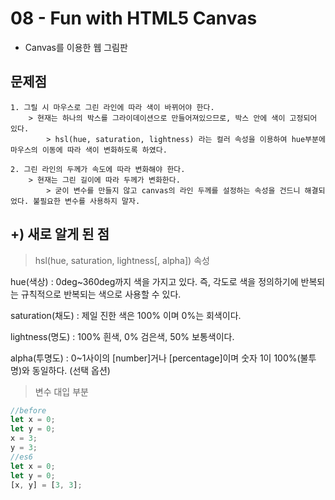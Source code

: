 # 08 - Fun with HTML5 Canvas

- Canvas를 이용한 웹 그림판

## 문제점

```
1. 그릴 시 마우스로 그린 라인에 따라 색이 바뀌어야 한다.
    > 현재는 하나의 박스를 그라이데이션으로 만들어져있으므로, 박스 안에 색이 고정되어 있다.
        > hsl(hue, saturation, lightness) 라는 컬러 속성을 이용하여 hue부분에 마우스의 이동에 따라 색이 변화하도록 하였다.

2. 그린 라인의 두께가 속도에 따라 변화해야 한다.
    > 현재는 그린 길이에 따라 두께가 변화한다.
        > 굳이 변수를 만들지 않고 canvas의 라인 두께를 설정하는 속성을 건드니 해결되었다. 불필요한 변수를 사용하지 말자.
```

## +) 새로 알게 된 점

> hsl(hue, saturation, lightness[, alpha]) 속성

hue(색상) : 0deg~360deg까지 색을 가지고 있다. 즉, 각도로 색을 정의하기에 반복되는 규칙적으로 반복되는 색으로 사용할 수 있다.

saturation(채도) : 제일 진한 색은 100% 이며 0%는 회색이다.

lightness(명도) : 100% 흰색, 0% 검은색, 50% 보통색이다.

alpha(투명도) : 0~1사이의 [number]거나 [percentage]이며 숫자 1이 100%(불투명)와 동일하다. (선택 옵션)

> 변수 대입 부분

```js
//before
let x = 0;
let y = 0;
x = 3;
y = 3;
//es6
let x = 0;
let y = 0;
[x, y] = [3, 3];
```
